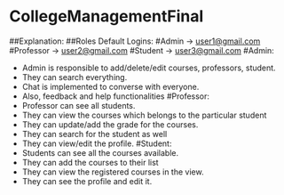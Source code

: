 # CollegeManagementFinal

##Explanation:
##Roles Default Logins:
#Admin -> user1@gmail.com 
#Professor -> user2@gmail.com 
#Student -> user3@gmail.com 
#Admin:
- Admin is responsible to add/delete/edit courses, professors, student.
- They can search everything.
- Chat is implemented to converse with everyone.
- Also, feedback and help functionalities
#Professor:
- Professor can see all students.
- They can view the courses which belongs to the particular student
- They can update/add the grade for the courses.
- They can search for the student as well
- They can view/edit the profile.
#Student:
- Students can see all the courses available.
- They can add the courses to their list
- They can view the registered courses in the view.
- They can see the profile and edit it.
